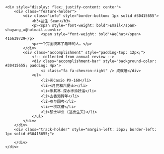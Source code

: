 <!-- Todo
[x] google搜索
[x] 归档
[x] 分类归档
[x] 标签归档
[x] 正文
[x] 首页
[x] 目录(div.post-toc)跟随页面滚动平移
[x] 正文页上给“分类”和“标签”加上超链接
[ ] "about"页
-->
    <div style="display: flex; justify-content: center">
        <div class="feature-holder">
            <div class="info" style="border-bottom: 1px solid #30415655">
                <h3>盐生 Sean</h3>
                <p><span style="font-weight: bold">Email</span> shuyang_x@hotmail.com<br>
                    <span style="font-weight: bold">WeChat</span> 416639729</p>
                <p>一个完全脱离了趣味的人。</p>
            </div>
            <div class="accomplishment" style="padding-top: 12px;">
                <!-- collected from annual review -->
                <div class="accomplishment-bar" style="background-color: #30415655; padding: 4px">
                    <i class="fa fa-chevron-right" /> 成就墙</div>
                <ul>
                    <li>买Casio PX-160</li>
                    <li><月亮和六便士></li>
                    <li>米其林-深水埗添好运</li>
                    <li>去香港跨年</li>
                    <li>参与国考</li>
                    <li>一次跳槽</li>
                    <li>硕士毕业 (逃出生天)</li>
                </ul>
            </div>
        </div>
        <div class="track-holder" style="margin-left: 35px; border-left: 1px solid #30415655;">

        </div>
    </div>